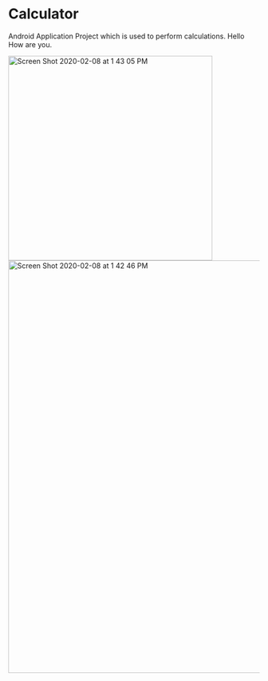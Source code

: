 # Calculator
Android Application Project which is used to perform calculations. Hello How are you.

<img width="409" alt="Screen Shot 2020-02-08 at 1 43 05 PM" src="https://user-images.githubusercontent.com/55271757/74091096-5ec9c080-4a79-11ea-8a5a-1389e5059346.png">



<img width="825" alt="Screen Shot 2020-02-08 at 1 42 46 PM" src="https://user-images.githubusercontent.com/55271757/74091099-64270b00-4a79-11ea-8820-5cd1c3cfb7dc.png">
